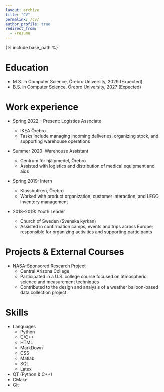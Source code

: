 ```yaml
---
layout: archive
title: "CV"
permalink: /cv/
author_profile: true
redirect_from:
  - /resume
---
```


{% include base_path %}

Education
======
* M.S. in Computer Science, Örebro University, 2029 (Expected)
* B.S. in Computer Science, Örebro University, 2027 (Expected)

Work experience
======
* Spring 2022 – Present: Logistics Associate
  * IKEA Örebro
  * Tasks include managing incoming deliveries, organizing stock, and supporting warehouse operations

* Summer 2020: Warehouse Assistant  
  * Centrum för hjälpmedel, Örebro  
  * Assisted with logistics and distribution of medical equipment and aids

* Spring 2019: Intern  
  * Klossbutiken, Örebro  
  * Worked with product organization, customer interaction, and LEGO inventory management
 
* 2018–2019: Youth Leader  
  * Church of Sweden (Svenska kyrkan)  
  * Assisted in confirmation camps, events and trips across Europe; responsible for organizing activities and supporting participants

 Projects & External Courses
======
* NASA-Sponsored Research Project  
  * Central Arizona College  
  * Participated in a U.S. college course focused on atmospheric science and measurement techniques  
  * Contributed to the design and analysis of a weather balloon-based data collection project
  
Skills
======
* Languages
  * Python
  * C/C++
  * HTML
  * MarkDown
  * CSS
  * Matlab
  * SQL
  * Latex
* QT (Python & C++)
* CMake
* Git
